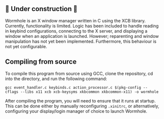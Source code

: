 ## 🚧 Under construction 🚧

Wormhole is an X window manager written in C using the XCB library. Currently, functionality is limited. Logic has been included to handle reading in keybind configurations, connecting to the X server, and displaying a window when an application is launched. However; reparenting and window manipulation has not yet been implemented. Furthermore, this behaviour is not yet configurable.

## Compiling from source

To compile this program from source using GCC, clone the repository, cd into the directory, and run the following command:

```gcc event_handler.c keybinds.c action_processor.c $(pkg-config --cflags --libs x11 xcb xcb-keysyms xkbcommon xkbcommon-x11) -o wormhole ```

After compiling the program, you will need to ensure that it runs at startup. This can be done either by manually reconfiguring ```.xinitrc```, or alternatively, configuring your display/login manager of choice to launch Wormhole.